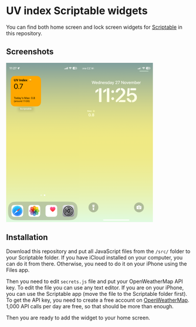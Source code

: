 # UV index Scriptable widgets

You can find both home screen and lock screen widgets for
[Scriptable](https://scriptable.app/) in this repository.

## Screenshots

<div style="display: flex; flex-wrap: wrap;">
  <img src="./screenshots/home-screen.PNG" alt="Home screen widget" width=200 />
  <img src="./screenshots/lock-screen.PNG" alt="Lock screen widget" width=200 />
</div>

## Installation

Download this repository and put all JavaScript files from the `/src/` folder to
your Scriptable folder. If you have iCloud installed on your computer, you can
do it from there. Otherwise, you need to do it on your iPhone using the Files
app.

Then you need to edit `secrets.js` file and put your OpenWeatherMap API key. To
edit the file you can use any text editor. If you are on your iPhone, you can
use the Scriptable app (move the file to the Scriptable folder first). To get
the API key, you need to create a free account on
[OpenWeatherMap](https://openweathermap.org/). 1,000 API calls per day are free,
so that should be more than enough.

Then you are ready to add the widget to your home screen.
